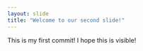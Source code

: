 ```yaml
---
layout: slide
title: "Welcome to our second slide!"
---
```

This is my first commit!
I hope this is visible!
